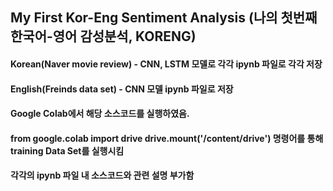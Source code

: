 ## My First Kor-Eng Sentiment Analysis (나의 첫번째 한국어-영어 감성분석, KORENG)
#### Korean(Naver movie review) - CNN, LSTM 모델로 각각 ipynb 파일로 각각 저장
#### English(Freinds data set) - CNN 모델 ipynb 파일로 저장

#### Google Colab에서 해당 소스코드를 실행하였음.
#### from google.colab import drive      drive.mount('/content/drive') 명령어를 통해 training Data Set를 실행시킴

#### 각각의 ipynb 파일 내 소스코드와 관련 설명 부가함
